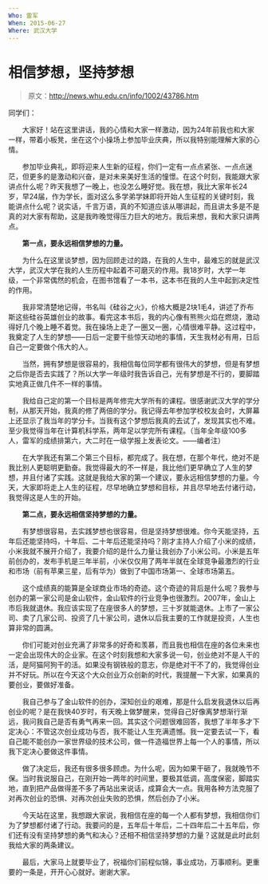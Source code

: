 ```yaml
---
Who: 雷军
When: 2015-06-27
Where: 武汉大学
---
```


# 相信梦想，坚持梦想

> 原文：http://news.whu.edu.cn/info/1002/43786.htm

同学们：

　　大家好！站在这里讲话，我的心情和大家一样激动，因为24年前我也和大家一样，带着小板凳，坐在这个小操场上参加毕业庆典，所以我特别能理解大家的心情。

　　参加毕业典礼，即将迎来人生新的征程，你们一定有一点点紧张、一点点迷茫，但更多的是激动和兴奋，是对未来美好生活的憧憬。在这个时刻，我能跟大家讲点什么呢？昨天我想了一晚上，也没怎么睡好觉。我在想，我比大家年长24岁，早24届，作为学长，面对这么多学弟学妹即将开始人生征程的关键时刻，我能讲点什么呢？说实话，千言万语，真的不知道应该从哪讲起，而且讲太多是不是真的对大家有帮助，这是我昨晚觉得压力巨大的地方。我后来想，我和大家只讲两点。

　　**第一点，要永远相信梦想的力量。**

　　为什么在这里谈梦想，因为回顾走过的路，在我的人生中，最难忘的就是武汉大学，武汉大学在我的人生历程中起着不可磨灭的作用。我18岁时，大学一年级，一个非常偶然的机会，在图书馆看了一本书，这本书在我的人生中起到决定性的作用。

　　我非常清楚地记得，书名叫《硅谷之火》，价格大概是2块1毛4，讲述了乔布斯这些硅谷英雄创业的故事。看完这本书后，我的内心像有熊熊火焰在燃烧，激动得好几个晚上睡不着觉。我在操场上走了一圈又一圈，心情很难平静。这过程中，我奠定了人生的梦想——日后一定要干些惊天动地的事情，天生我材必有用，日后自己一定要做个伟大的人。

　　当然，拥有梦想是很容易的，我相信每位同学都有很伟大的梦想，但是有梦想之后你是否去实践了？所以大学一年级时我告诉自己，光有梦想是不行的，要脚踏实地真正做几件不一样的事情。

　　我给自己定的第一个目标是两年修完大学所有的课程。很感谢武汉大学的学分制，从那天开始，我真的修了两倍的学分。我记得去年参加学校校友会时，大屏幕上还显示了我当年的学分卡。当我有这个梦想后我真的去试了，发现其实也不难。至少我觉得当年在计算机科学系，两年足以学完所有课程。（当年全年级100多人，雷军的成绩排第六，大二时在一级学报上发表论文。——编者注）

　　在大学我还有第二个第三个目标，都完成了。我在想，在那个年代，绝对不是我比别人更聪明更勤奋。我觉得最大的不一样是，我比他们更早确立了人生的梦想，并且付诸了实践。这就是我给大家的第一个建议，要永远相信梦想的力量。今天，大家即将走上人生的征程，尽早地确立梦想和目标，并且尽早地去付诸行动，我觉得这是人生的开始。

　　**第二点，要永远相信坚持梦想的力量。**

　　有梦想很容易，去实践梦想也很容易，但是坚持梦想很难。你今天能坚持，五年后还能坚持吗，十年后、二十年后还能坚持吗？刚才主持人介绍了小米的成绩，小米我就不展开介绍了，我要介绍的是什么力量让我创办了小米公司。小米是五年前创办的，发布手机是三年半前，小米仅仅用了两年半就在全球竞争最激烈的行业和市场（前有苹果三星，后有华为）做到了中国市场第一、全球市场第五。

　　这个成绩真的能算是全球商业市场的奇迹。这个奇迹的背后是什么呢？我参与创办的第一家公司是金山软件，金山软件的行业竞争也很激烈。2007年，金山上市后我就退休。我应该实现了在座很多人的梦想，三十岁就能退休。上市了一家公司、卖了几家公司、投资了几十家公司，退休以后我主要的工作就是投资，人生也算非常的圆满。

　　你们可能对创业充满了非常多的好奇和羡慕，而且我也相信在座的各位未来也一定会出现伟大的企业家。在这个时刻我想和大家多说一句，创业绝对不是人干的活，是阿猫阿狗干的活。如果没有钢铁般的意志，你是绝对干不了的，我觉得创业并不好玩。所以在今天这个大众创业万众创新的时代，我提醒一下大家，如果真的要创业，要做好准备。

　　我自己参与了金山软件的创办，深知创业的艰难，那是什么启发我退休以后再创业的呢？是在我快40岁时，有天晚上做梦醒来，觉得自己好像离梦想渐行渐远，我问我自己是否有勇气再来一回。其实这个问题很难回答，我想了半年多才下定决心：不管这次创业成功与否，我不能让人生充满遗憾。我一定要去试一下，看自己能不能创办一家世界级的技术公司，做一件造福世界上每一个人的事情，所以我下定决心要做这件事情。

　　做了决定后，我还有很多很多顾虑。为什么呢，因为如果干砸了，我就晚节不保。当时我说服自己，在刚开始一两年的时间里，要极其低调，高度保密，脚踏实地，直到把产品做得差不多了再站出来说话，成算会大一点。我用各种方法克服了对再次创业的恐惧、对再次创业失败的恐惧，然后创办了小米。

　　今天站在这里，我想跟大家说，我相信在座的每一个人都有梦想，我相信你们为了梦想都付诸了行动。我要问的是，五年后十年后，二十四年后二十五年后，你们还有没有坚持梦想的勇气和决心？还相不相信坚持梦想的力量？这就是此时此刻我给大家的两条建议。

　　最后，大家马上就要毕业了，祝福你们前程似锦，事业成功，万事顺利。更重要的一条是，开开心心就好。谢谢大家。
